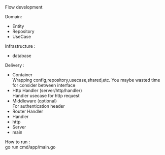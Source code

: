 Flow development

Domain:
- Entity
- Repository
- UseCase

Infrastructure : 
- database

Delivery :
- Container <br/>
Wrapping config,repository,usecase,shared,etc. You maybe wasted time for consider between interface
- Http Handler (server/http/handler) <br/>
Handler usecase for http request
- Middleware (optional) <br/>
For authentication header
- Router Handler
- Handler
- http
- Server
- main

How to run : <br>
go run cmd/app/main.go